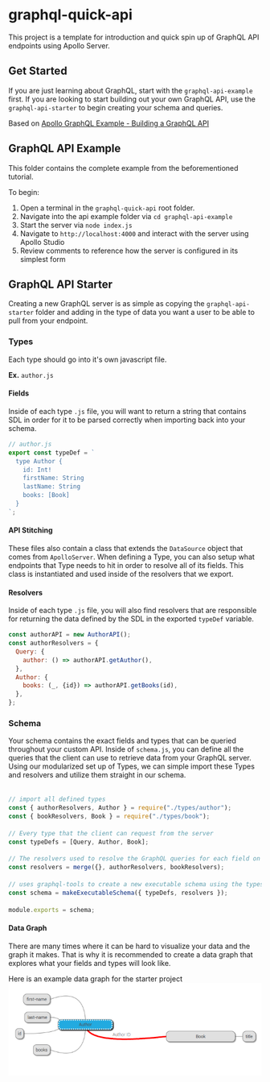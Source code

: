 # graphql-quick-api
This project is a template for introduction and quick spin up of GraphQL API endpoints using Apollo Server.

## Get Started
If you are just learning about GraphQL, start with the `graphql-api-example` first. If you are looking to start building out your own GraphQL API, use the `graphql-api-starter` to begin creating your schema and queries.

Based on [Apollo GraphQL Example - Building a GraphQL API](https://www.apollographql.com/blog/graphql/examples/building-a-graphql-api/)

## GraphQL API Example
This folder contains the complete example from the beforementioned tutorial. 

To begin:

1. Open a terminal in the `graphql-quick-api` root folder.
2. Navigate into the api example folder via `cd graphql-api-example`
3. Start the server via `node index.js`
4. Navigate to `http://localhost:4000` and interact with the server using Apollo Studio
5. Review comments to reference how the server is configured in its simplest form

## GraphQL API Starter
Creating a new GraphQL server is as simple as copying the `graphql-api-starter` folder and adding in the type of data you want a user to be able to pull from your endpoint. 

### Types
Each type should go into it's own javascript file. 

**Ex.** `author.js`

#### Fields
Inside of each type `.js` file, you will want to return a string that contains SDL in order for it to be parsed correctly when importing back into your schema. 

``` js
// author.js
export const typeDef = `
  type Author {
    id: Int!
    firstName: String
    lastName: String
    books: [Book]
  }
`;
```

#### API Stitching
These files also contain a class that extends the `DataSource` object that comes from `ApolloServer`. When defining a Type, you can also setup what endpoints that Type needs to hit in order to resolve all of its fields. This class is instantiated and used inside of the resolvers that we export.

#### Resolvers
Inside of each type `.js` file, you will also find resolvers that are responsible for returning the data defined by the SDL in the exported `typeDef` variable.

```js
const authorAPI = new AuthorAPI();
const authorResolvers = {
  Query: {
    author: () => authorAPI.getAuthor(),
  },
  Author: {
    books: (_, {id}) => authorAPI.getBooks(id),
  },
};
```


### Schema
Your schema contains the exact fields and types that can be queried throughout your custom API. Inside of `schema.js`, you can define all the queries that the client can use to retrieve data from your GraphQL server.
Using our modularized set up of Types, we can simple import these Types and resolvers and utilize them straight in our schema.

``` js

// import all defined types
const { authorResolvers, Author } = require("./types/author");
const { bookResolvers, Book } = require("./types/book");

// Every type that the client can request from the server
const typeDefs = [Query, Author, Book];

// The resolvers used to resolve the GraphQL queries for each field on each type
const resolvers = merge({}, authorResolvers, bookResolvers);

// uses graphql-tools to create a new executable schema using the types defined above
const schema = makeExecutableSchema({ typeDefs, resolvers });

module.exports = schema;
```

#### Data Graph
There are many times where it can be hard to visualize your data and the graph it makes. That is why it is recommended to create a data graph that explores what your fields and types will look like.

Here is an example data graph for the starter project
![Schema Graph](/graphql-api-starter/server/schema-graph.png "Schema Graph")

